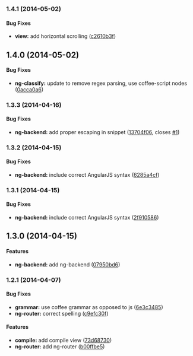 <a name="1.4.1"></a>
### 1.4.1  (2014-05-02)


#### Bug Fixes

* **view:** add horizontal scrolling ([c2610b3f](https://github.com/CaryLandholt/atom-ng-classify/commit/c2610b3fa48125347330346546c1e2db43e23830))


<a name="1.4.0"></a>
## 1.4.0  (2014-05-02)


#### Bug Fixes

* **ng-classify:** update to remove regex parsing, use coffee-script nodes ([0acca0a6](https://github.com/CaryLandholt/atom-ng-classify/commit/0acca0a6b61b5fae58789f7c7f880ebea1d08ef5))


<a name="1.3.3"></a>
### 1.3.3  (2014-04-16)


#### Bug Fixes

* **ng-backend:** add proper escaping in snippet ([13704f06](https://github.com/CaryLandholt/atom-ng-classify/commit/13704f06444a92eb111d52b79020541ef514e527), closes [#1](https://github.com/CaryLandholt/atom-ng-classify/issues/1))


<a name="1.3.2"></a>
### 1.3.2  (2014-04-15)


#### Bug Fixes

* **ng-backend:** include correct AngularJS syntax ([6285a4cf](https://github.com/CaryLandholt/atom-ng-classify/commit/6285a4cf8be89741bf39ddecd7f27b295ef2a2c9))


<a name="1.3.1"></a>
### 1.3.1  (2014-04-15)


#### Bug Fixes

* **ng-backend:** include correct AngularJS syntax ([2f910586](https://github.com/CaryLandholt/atom-ng-classify/commit/2f9105862386ce81a662dfb5fb5a7c83a3daec1d))


<a name="1.3.0"></a>
## 1.3.0  (2014-04-15)


#### Features

* **ng-backend:** add ng-backend ([07950bd6](https://github.com/CaryLandholt/atom-ng-classify/commit/07950bd6b4886e907eef8f82f62de637d67a1b42))


<a name="1.2.1"></a>
### 1.2.1  (2014-04-07)


#### Bug Fixes

* **grammar:** use coffee grammar as opposed to js ([6e3c3485](https://github.com/CaryLandholt/atom-ng-classify/commit/6e3c3485a338a12240dd0d5e26ef1e8261d96d3e))
* **ng-router:** correct  spelling ([c9efc30f](https://github.com/CaryLandholt/atom-ng-classify/commit/c9efc30fb0d89d72ba427d8a0abbdc83db8bcb0a))


#### Features

* **compile:** add compile view ([73d68730](https://github.com/CaryLandholt/atom-ng-classify/commit/73d68730dd6ab63c2861f9999fad1ab172e23719))
* **ng-router:** add ng-router ([b00ffbe5](https://github.com/CaryLandholt/atom-ng-classify/commit/b00ffbe5e08fb713d2bc809e00769afb444d6e90))
